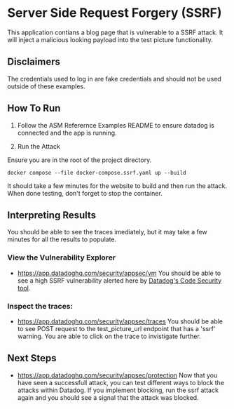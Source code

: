 # Server Side Request Forgery (SSRF)
This application contians a blog page that is vulnerable to a SSRF attack. It will inject a malicious looking payload into the test picture functionality.

## Disclaimers
The credentials used to log in are fake credentials and should not be used outside of these examples.

## How To Run
1. Follow the ASM Referernce Examples README to ensure datadog is connected and the app is running.

2. Run the Attack
   
Ensure you are in the root of the project directory. 
```
docker compose --file docker-compose.ssrf.yaml up --build
```
It should take a few minutes for the website to build and then run the attack. When done testing, don't forget to stop the container. 

## Interpreting Results
You should be able to see the traces imediately, but it may take a few minutes for all the results to populate. 

### View the Vulnerability Explorer
- https://app.datadoghq.com/security/appsec/vm
You should be able to see a high SSRF vulnerability alerted here by [Datadog's Code Security tool](https://www.datadoghq.com/product/code-security/). 

### Inspect the traces: 
- https://app.datadoghq.com/security/appsec/traces
You should be able to see POST request to the test_picture_url endpoint that has a 'ssrf' warning. You are able to click on the trace to invistigate further.

## Next Steps
- https://app.datadoghq.com/security/appsec/protection
Now that you have seen a successfull attack, you can test different ways to block the attacks within Datadog. If you implement blocking, run the ssrf attack again and you should see a signal that the attack was blocked. 

